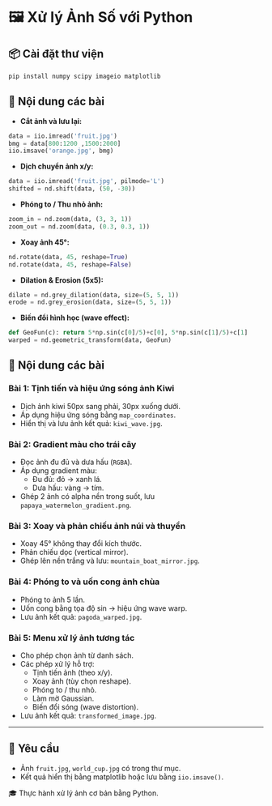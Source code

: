 
# 🖼️ Xử lý Ảnh Số với Python

## 📦 Cài đặt thư viện

```bash
pip install numpy scipy imageio matplotlib
```

## 📌 Nội dung các bài

- **Cắt ảnh và lưu lại:**
```python
data = iio.imread('fruit.jpg')
bmg = data[800:1200 ,1500:2000]
iio.imsave('orange.jpg', bmg)
```

- **Dịch chuyển ảnh x/y:**
```python
data = iio.imread('fruit.jpg', pilmode='L')
shifted = nd.shift(data, (50, -30))
```

- **Phóng to / Thu nhỏ ảnh:**
```python
zoom_in = nd.zoom(data, (3, 3, 1))
zoom_out = nd.zoom(data, (0.3, 0.3, 1))
```

- **Xoay ảnh 45°:**
```python
nd.rotate(data, 45, reshape=True)
nd.rotate(data, 45, reshape=False)
```

- **Dilation & Erosion (5x5):**
```python
dilate = nd.grey_dilation(data, size=(5, 5, 1))
erode = nd.grey_erosion(data, size=(5, 5, 1))
```

- **Biến đổi hình học (wave effect):**
```python
def GeoFun(c): return 5*np.sin(c[0]/5)+c[0], 5*np.sin(c[1]/5)+c[1]
warped = nd.geometric_transform(data, GeoFun)
```
## 📌 Nội dung các bài

### Bài 1: Tịnh tiến và hiệu ứng sóng ảnh Kiwi
- Dịch ảnh kiwi 50px sang phải, 30px xuống dưới.
- Áp dụng hiệu ứng sóng bằng `map_coordinates`.
- Hiển thị và lưu ảnh kết quả: `kiwi_wave.jpg`.

### Bài 2: Gradient màu cho trái cây
- Đọc ảnh đu đủ và dưa hấu (`RGBA`).
- Áp dụng gradient màu:
  - Đu đủ: đỏ → xanh lá.
  - Dưa hấu: vàng → tím.
- Ghép 2 ảnh có alpha nền trong suốt, lưu `papaya_watermelon_gradient.png`.

### Bài 3: Xoay và phản chiếu ảnh núi và thuyền
- Xoay 45° không thay đổi kích thước.
- Phản chiếu dọc (vertical mirror).
- Ghép lên nền trắng và lưu: `mountain_boat_mirror.jpg`.

### Bài 4: Phóng to và uốn cong ảnh chùa
- Phóng to ảnh 5 lần.
- Uốn cong bằng tọa độ sin → hiệu ứng wave warp.
- Lưu ảnh kết quả: `pagoda_warped.jpg`.

### Bài 5: Menu xử lý ảnh tương tác
- Cho phép chọn ảnh từ danh sách.
- Các phép xử lý hỗ trợ:
  - Tịnh tiến ảnh (theo x/y).
  - Xoay ảnh (tùy chọn reshape).
  - Phóng to / thu nhỏ.
  - Làm mờ Gaussian.
  - Biến đổi sóng (wave distortion).
- Lưu ảnh kết quả: `transformed_image.jpg`.

---
## 🧪 Yêu cầu

- Ảnh `fruit.jpg`, `world_cup.jpg` có trong thư mục.
- Kết quả hiển thị bằng matplotlib hoặc lưu bằng `iio.imsave()`.

🎓 Thực hành xử lý ảnh cơ bản bằng Python.

